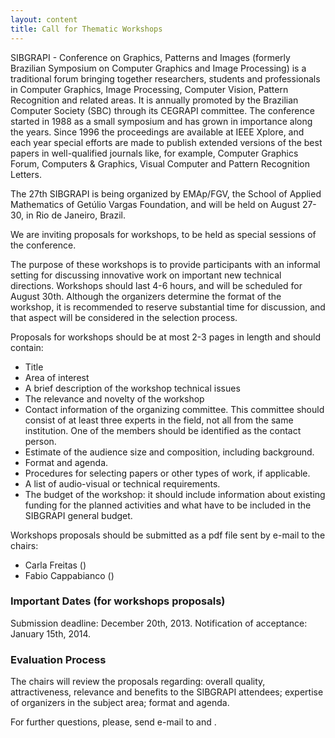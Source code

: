 ```yaml
---
layout: content
title: Call for Thematic Workshops
---
```


SIBGRAPI - Conference on Graphics, Patterns and Images (formerly
Brazilian Symposium on Computer Graphics and Image Processing) is a
traditional forum bringing together researchers, students and
professionals in Computer Graphics, Image Processing, Computer Vision,
Pattern Recognition and related areas. It is annually promoted by the
Brazilian Computer Society (SBC) through its CEGRAPI committee. The
conference started in 1988 as a small symposium and has grown in
importance along the years. Since 1996 the proceedings are available
at IEEE Xplore, and each year special efforts are made to publish
extended versions of the best papers in well-qualified journals like,
for example, Computer Graphics Forum, Computers & Graphics, Visual
Computer and Pattern Recognition Letters.
 
The 27th SIBGRAPI is being organized by EMAp/FGV, the School of
Applied Mathematics of Getúlio Vargas Foundation, and will be held on
August 27-30, in Rio de Janeiro, Brazil.
 
We are inviting proposals for workshops, to be held as special
sessions of the conference.

The purpose of these workshops is to provide participants with an
informal setting for discussing innovative work on important new
technical directions. Workshops should last 4-6 hours, and will be
scheduled for August 30th.  Although the organizers determine the
format of the workshop, it is recommended to reserve substantial time
for discussion, and that aspect will be considered in the selection
process.

Proposals for workshops should be at most 2-3 pages in length and
should contain:

- Title
- Area of interest
- A brief description of the workshop technical issues
- The relevance and novelty of the workshop
- Contact information of the organizing committee. This committee
  should consist of at least three experts in the field, not all from
  the same institution. One of the members should be identified as the
  contact person.
- Estimate of the audience size and composition, including background.
- Format and agenda.
- Procedures for selecting papers or other types of work, if
  applicable.
- A list of audio-visual or technical requirements.
- The budget of the workshop: it should include information about
  existing funding for the planned activities and what have to be
  included in the SIBGRAPI general budget.

Workshops proposals should be submitted as a pdf file sent by e-mail
to the chairs:

- Carla Freitas (<script type='text/javascript'>var a = new Array('s.br','carla@i','nf.ufrg');document.write("<a href='mailto:"+a[1]+a[2]+a[0]+"'>"+a[1]+a[2]+a[0]+"</a>");</script>)
- Fabio Cappabianco (<script type='text/javascript'>var a = new Array('o@unifesp.','cappabianc','br');document.write("<a href='mailto:"+a[1]+a[0]+a[2]+"'>"+a[1]+a[0]+a[2]+"</a>");</script>)

### Important Dates (for workshops proposals)

Submission deadline: December 20th, 2013.
Notification of acceptance: January 15th, 2014.

### Evaluation Process

The chairs will review the proposals regarding: overall quality,
attractiveness, relevance and benefits to the SIBGRAPI attendees;
expertise of organizers in the subject area; format and agenda.

For further questions, please, send e-mail to <script type='text/javascript'>var a = new Array('.br','rgs','.uf','inf','la@','car');document.write("<a href='mailto:"+a[5]+a[4]+a[3]+a[2]+a[1]+a[0]+"'>"+a[5]+a[4]+a[3]+a[2]+a[1]+a[0]+"</a>");</script> and <script type='text/javascript'>var a = new Array('cappabian','co@unifes','p.br');document.write("<a href='mailto:"+a[0]+a[1]+a[2]+"'>"+a[0]+a[1]+a[2]+"</a>");</script>.
